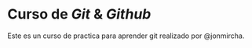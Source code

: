 # Curso de _Git_ & _Github_

Este es un curso de practica para aprender git realizado por @jonmircha.
